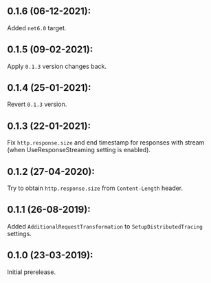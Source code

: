 ## 0.1.6 (06-12-2021):

Added `net6.0` target.

## 0.1.5 (09-02-2021):

Apply `0.1.3` version changes back.

## 0.1.4 (25-01-2021):

Revert `0.1.3` version.

## 0.1.3 (22-01-2021):

Fix `http.response.size` and end timestamp for responses with stream (when UseResponseStreaming setting is enabled).

## 0.1.2 (27-04-2020):

Try to obtain `http.response.size` from `Content-Length` header.

## 0.1.1 (26-08-2019): 

Added `AdditionalRequestTransformation` to `SetupDistributedTracing` settings.

## 0.1.0 (23-03-2019): 

Initial prerelease.